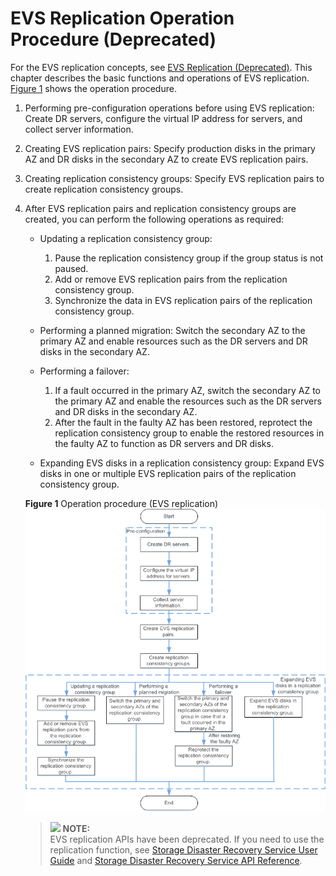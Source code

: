 # EVS Replication Operation Procedure \(Deprecated\)<a name="evs_01_0060"></a>

For the EVS replication concepts, see  [EVS Replication \(Deprecated\)](evs-replication-(deprecated).md). This chapter describes the basic functions and operations of EVS replication.  [Figure 1](#en-us_topic_0080271663_fig1868775620529)  shows the operation procedure.

1.  Performing pre-configuration operations before using EVS replication: Create DR servers, configure the virtual IP address for servers, and collect server information.
2.  Creating EVS replication pairs: Specify production disks in the primary AZ and DR disks in the secondary AZ to create EVS replication pairs.
3.  Creating replication consistency groups: Specify EVS replication pairs to create replication consistency groups.
4.  After EVS replication pairs and replication consistency groups are created, you can perform the following operations as required:

    -   Updating a replication consistency group:
        1.  Pause the replication consistency group if the group status is not paused.
        2.  Add or remove EVS replication pairs from the replication consistency group.
        3.  Synchronize the data in EVS replication pairs of the replication consistency group.

    -   Performing a planned migration: Switch the secondary AZ to the primary AZ and enable resources such as the DR servers and DR disks in the secondary AZ.
    -   Performing a failover:
        1.  If a fault occurred in the primary AZ, switch the secondary AZ to the primary AZ and enable the resources such as the DR servers and DR disks in the secondary AZ.
        2.  After the fault in the faulty AZ has been restored, reprotect the replication consistency group to enable the restored resources in the faulty AZ to function as DR servers and DR disks.

    -   Expanding EVS disks in a replication consistency group: Expand EVS disks in one or multiple EVS replication pairs of the replication consistency group.

    **Figure  1**  Operation procedure \(EVS replication\)<a name="en-us_topic_0080271663_fig1868775620529"></a>  
    ![](figures/operation-procedure-(evs-replication).png "operation-procedure-(evs-replication)")

    >![](/images/icon-note.gif) **NOTE:**   
    >EVS replication APIs have been deprecated. If you need to use the replication function, see  [Storage Disaster Recovery Service User Guide](https://docs.otc.t-systems.com/en-us/usermanual/sdrs/en-us_topic_0125068221.html)  and  [Storage Disaster Recovery Service API Reference](https://docs.otc.t-systems.com/en-us/api/sdrs/en-us_topic_0108184470.html).  


